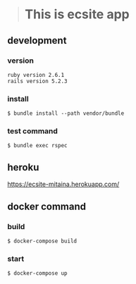 ># This is ecsite app

## development

### version

```
ruby version 2.6.1
rails version 5.2.3
```

### install

```
$ bundle install --path vendor/bundle
```

### test command

```
$ bundle exec rspec
```

## heroku

https://ecsite-mitaina.herokuapp.com/

## docker command

### build

```
$ docker-compose build
```

### start

```
$ docker-compose up
```